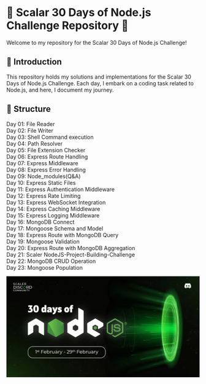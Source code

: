 # 🚀 Scalar 30 Days of Node.js Challenge Repository 🚀 <br>

Welcome to my repository for the Scalar 30 Days of Node.js Challenge!

## 🌟 Introduction <br>

This repository holds my solutions and implementations for the Scalar 30 Days of Node.js Challenge. Each day, I embark on a coding task related to Node.js, and here, I document my journey.

## 📂 Structure <br>

Day 01: File Reader <br/>
Day 02: File Writer <br/>
Day 03: Shell Command execution <br/>
Day 04: Path Resolver <br/>
Day 05: File Extension Checker<br/>
Day 06: Express Route Handling <br/>
Day 07: Express Middleware <br/>
Day 08: Express Error Handling<br/>
Day 09: Node_modules(Q&A)<br/>
Day 10: Express Static Files <br/>
Day 11: Express Authentication Middleware <br/>
Day 12: Express Rate Limiting <br/>
Day 13: Express WebSocket Integration <br/>
Day 14: Express Caching Middleware <br/>
Day 15: Express Logging Middleware <br/>
Day 16: MongoDB Connect <br/>
Day 17: Mongoose Schema and Model <br/>
Day 18: Express Route with MongoDB Query <br/>
Day 19: Mongoose Validation <br/>
Day 20: Express Route with MongoDB Aggregation <br/>
Day 21: Scaler NodeJS-Project-Building-Challenge <br/>
Day 22: MongoDB CRUD Operation <br/>
Day 23: Mongoose Population <br/>

<!-- Day 24: Express Route for Product CRUD Operations <br/> -->

![image](https://github.com/pabitra-kumar/30-Days-nodejs/blob/main/assets/Banner.png)
